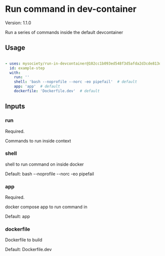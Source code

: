 # Run command in dev-container

Version: 1.1.0

Run a series of commands inside the default devcontainer

## Usage

```yaml

- uses: mysociety/run-in-devcontainer@102cc1b093ed548f3d5afda2d3cde813d6d9359c # v1.1.0
  id: example-step 
  with:
    run: '' 
    shell: 'bash --noprofile --norc -eo pipefail'  # default
    app: 'app'  # default
    dockerfile: 'Dockerfile.dev'  # default

```

## Inputs

### run

Required.

Commands to run inside context

### shell

shell to run command on inside docker

Default: bash --noprofile --norc -eo pipefail

### app

Required.

docker compose app to run command in

Default: app

### dockerfile

Dockerfile to build

Default: Dockerfile.dev

